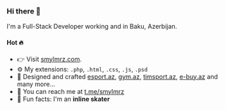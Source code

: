 ### Hi there 🖖

I'm a Full-Stack Developer working and in Baku, Azerbijan.


#### Hot 🔥

- 👉 Visit  [smylmrz.com](https://smylmrz.com).
- ⚙️ My extensions: `.php`, `.html`, `.css`, `.js`, `.psd`
- 💅 Designed and crafted [esport.az](https://esport.az), [gym.az](https://gym.az), [timsport.az](https://timsport.az), [e-buy.az](https://e-buy.az) and many more...
- 📨 You can reach me at [t.me/smylmrz](https://t.me/smylmrz)
- 🤪 Fun facts: I'm an **inline skater**


